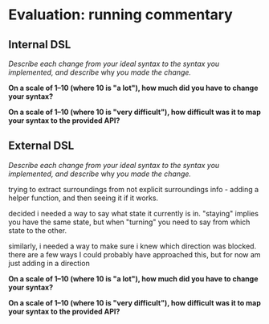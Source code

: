 # Evaluation: running commentary

## Internal DSL

_Describe each change from your ideal syntax to the syntax you implemented, and
describe_ why _you made the change._

**On a scale of 1–10 (where 10 is "a lot"), how much did you have to change your syntax?**

**On a scale of 1–10 (where 10 is "very difficult"), how difficult was it to map your syntax to the provided API?**

## External DSL

_Describe each change from your ideal syntax to the syntax you implemented, and
describe_ why _you made the change._

trying to extract surroundings from not explicit surroundings info - adding a helper function, and then seeing it if it works. 

decided i needed a way to say what state it currently is in. "staying" implies you have the same state, but when "turning" you need to say from which state to the other.

similarly, i needed a way to make sure i knew which direction was blocked. there are a few ways I could probably have approached this, but for now am just adding in a direction

**On a scale of 1–10 (where 10 is "a lot"), how much did you have to change your syntax?**

**On a scale of 1–10 (where 10 is "very difficult"), how difficult was it to map your syntax to the provided API?**
